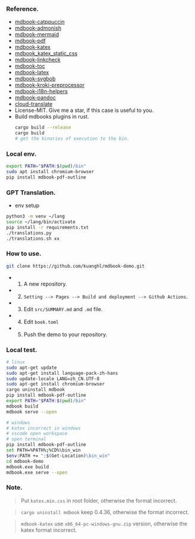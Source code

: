 ### Reference.
- [mdbook-catppuccin](https://github.com/catppuccin/mdBook.git)
- [mdbook-admonish](https://github.com/tommilligan/mdbook-admonish.git)
- [mdbook-mermaid](https://github.com/badboy/mdbook-mermaid.git)
- [mdbook-pdf](https://github.com/HollowMan6/mdbook-pdf.git)
- [mdbook-katex](https://github.com/lzanini/mdbook-katex.git)
- [mdbook_katex_static_css](https://github.com/SichangHe/mdbook_katex_static_css.git)
- [mdbook-linkcheck](https://github.com/Michael-F-Bryan/mdbook-linkcheck.git)
- [mdbook-toc](https://github.com/badboy/mdbook-toc.git)
- [mdbook-latex](https://github.com/lbeckman314/mdbook-latex.git)
- [mdbook-svgbob](https://github.com/boozook/mdbook-svgbob.git)
- [mdbook-kroki-preprocessor](https://github.com/JoelCourtney/mdbook-kroki-preprocessor.git)
- [mdbook-i18n-helpers](https://github.com/google/mdbook-i18n-helpers.git)
- [mdbook-pandoc](https://github.com/max-heller/mdbook-pandoc.git)
- [cloud-translate](https://github.com/mgeisler/cloud-translate.git)
- License-MIT. Give me a star, if this case is useful to you.
- Build mdbooks plugins in rust.
  ```sh
  cargo build --release
  cargo build
  # get the binaries of execution to the bin.
  ```

### Local env.

```sh
export PATH="$PATH:$(pwd)/bin"
sudo apt install chromium-browser
pip install mdbook-pdf-outline
```

### GPT Translation.

- env setup

```sh
python3 -m venv ~/lang
source ~/lang/bin/activate
pip install -r requirements.txt
./translations.py
./translations.sh xx
```

### How to use.

```sh
git clone https://github.com/kuanghl/mdbook-demo.git
```
- 1. A new repository.
- 2. `Setting --> Pages --> Build and deployment --> Github Actions`.
- 3. Edit `src/SUMMARY.md` and `.md` file.
- 4. Edit `book.toml`
- 5. Push the demo to your repository.

###  Local test.

```sh
# linux
sudo apt-get update
sudo apt-get install language-pack-zh-hans
sudo update-locale LANG=zh_CN.UTF-8
sudo apt-get install chromium-browser
cargo uninstall mdbook
pip install mdbook-pdf-outline
export PATH="$PATH:$(pwd)/bin"
mdbook build
mdbook serve --open

# windows
# katex incorrect in windows 
# vscode open workspace
# open terminal
pip install mdbook-pdf-outline
set PATH=%PATH%;%CD%\bin_win
$env:PATH += ";$(Get-Location)\bin_win"
cd mdbook-demo
mdbook.exe build
mdbook.exe serve --open
```

### Note.

> Put `katex.min.css` in root folder, otherwise the format incorrect.

> `cargo uninstall mdbook` keep 0.4.36, otherwise the format incorrect.

> `mdbook-katex` use `x86_64-pc-windows-gnu.zip` version, otherwise the katex format incorrect.